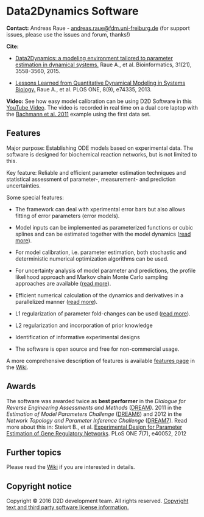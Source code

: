 # Data2Dynamics Software

**Contact:** Andreas Raue - <andreas.raue@fdm.uni-freiburg.de>
(for support issues, please use the issues and forum, thanks!)

**Cite:** 

* [Data2Dynamics: a modeling environment tailored to parameter estimation in dynamical systems.](http://bioinformatics.oxfordjournals.org/cgi/content/abstract/btv405?ijkey=YPsnNzFC4CIzy5g&keytype=ref) Raue A., et al. Bioinformatics, 31(21), 3558-3560, 2015.

* [Lessons Learned from Quantitative Dynamical Modeling in Systems Biology.](http://www.plosone.org/article/info%3Adoi%2F10.1371%2Fjournal.pone.0074335) Raue A., et al. PLOS ONE, 8(9), e74335, 2013.

**Video:** See how easy model calibration can be using D2D Software in this [YouTube Video](http://www.youtube.com/watch?v=_aAtSo_xe7I). The video is recorded in real time on a dual core laptop with the [Bachmann et al. 2011](https://github.com/Data2Dynamics/d2d/wiki/Bachmann_MSB2011) example using the first data set.

## Features

Major purpose: Establishing ODE models based on experimental data. The software is designed for biochemical reaction networks, but is not limited to this. 

Key feature: Reliable and efficient parameter estimation techniques and statistical assessment of parameter-, measurement- and prediction uncertainties.

Some special features:

* The framework can deal with xperimental error bars but also allows fitting of error parameters (error models).
 
* Model inputs can be implemented as parameterized functions or cubic splines and can be estimated together with the model dynamics ([read more](https://github.com/Data2Dynamics/d2d/wiki/Input-estimation)).

* For model calibration, i.e. parameter estimation, both stochastic and deterministic numerical optimization algorithms can be used.

* For uncertainty analysis of model parameter and predictions, the profile likelihood approach and Markov chain Monte Carlo sampling approaches are available ([read more](https://github.com/Data2Dynamics/d2d/wiki/Uncertainty-analysis)).

* Efficient numerical calculation of the dynamics and derivatives in a parallelized manner ([read more](https://github.com/Data2Dynamics/d2d/wiki/Parallelization)). 

* L1 regularization of parameter fold-changes can be used ([read more](https://github.com/Data2Dynamics/d2d/wiki/L1-regularization)).

* L2 regularization and incorporation of prior knowledge 

* Identification of informative experimental designs 

* The software is open source and free for non-commercial usage.

A more comprehensive description of features is available [features page](https://github.com/Data2Dynamics/d2d/wiki/Features) in the [Wiki](https://github.com/Data2Dynamics/d2d/wiki/Home).

## Awards

The software was awarded twice as **best performer** in the *Dialogue for Reverse Engineering Assessments and Methods* ([DREAM](http://www.the-dream-project.org/)). 2011 in the *Estimation of Model Parameters Challenge* ([DREAM6](http://www.the-dream-project.org/challenges/dream6-estimation-model-parameters-challenge)) and 2012 in the *Network Topology and Parameter Inference Challenge* ([DREAM7](http://www.the-dream-project.org/challenges/network-topology-and-parameter-inference-challenge)). Read more about this in: Steiert B., et al. [Experimental Design for Parameter Estimation of Gene Regulatory Networks](http://www.plosone.org/article/info%3Adoi%2F10.1371%2Fjournal.pone.0040052). PLoS ONE 7(7), e40052, 2012

## Further topics

Please read the [Wiki](https://github.com/Data2Dynamics/d2d/wiki/Home/) if you are interested in details.


## Copyright notice
Copyright © 2016 D2D development team. All rights reserved. [Copyright text and third party software license information.](https://github.com/Data2Dynamics/d2d/wiki/Copyright)
